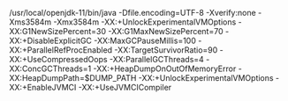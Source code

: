 /usr/local/openjdk-11/bin/java -Dfile.encoding=UTF-8 -Xverify:none -Xms3584m -Xmx3584m -XX:+UnlockExperimentalVMOptions -XX:G1NewSizePercent=30 -XX:G1MaxNewSizePercent=70 -XX:+DisableExplicitGC -XX:MaxGCPauseMillis=100 -XX:+ParallelRefProcEnabled -XX:TargetSurvivorRatio=90 -XX:+UseCompressedOops -XX:ParallelGCThreads=4 -XX:ConcGCThreads=1 -XX:+HeapDumpOnOutOfMemoryError -XX:HeapDumpPath=$DUMP_PATH -XX:+UnlockExperimentalVMOptions -XX:+EnableJVMCI -XX:+UseJVMCICompiler
